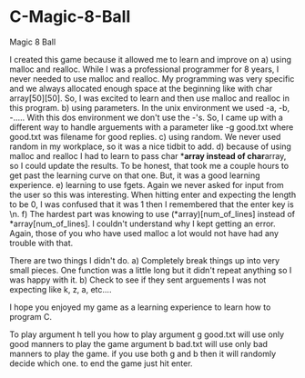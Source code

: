 # C-Magic-8-Ball
Magic 8 Ball

I created this game because it allowed me to learn and improve on 
a) using malloc and realloc.  While I was a professional programmer for 8 years, I never needed to use malloc and realloc.  My programming was very specific and 
we always allocated enough space at the beginning like with char array[50][50].  So, I was excited to learn and then use malloc and realloc in this program.
b) using parameters.  In the unix environment we used -a, -b, -.....  With this dos environment we don't use the -'s.  So, I came up with a different way to handle
arguements with a parameter like -g good.txt where good.txt was filename for good replies.
c) using random.  We never used random in my workplace, so it was a nice tidbit to add.
d) because of using malloc and realloc I had to learn to pass char ***array instead of char**array, so I could update the results.  To be honest, that took me a 
couple hours to get past the learning curve on that one.  But, it was a good learning experience.
e) learning to use fgets.  Again we never asked for input from the user so this was interesting.  When hitting enter and expecting the length to be 0, I was 
confused that it was 1 then I remembered that the enter key is \n.
f) The hardest part was knowing to use (*array)[num_of_lines] instead of *array[num_of_lines].  I couldn't understand why I kept getting an error.  Again, those of
you who have used malloc a lot would not have had any trouble with that.

There are two things I didn't do.
a) Completely break things up into very small pieces.  One function was a little long but it didn't repeat anything so I was happy with it.
b) Check to see if they sent arguements I was not expecting like k, z, a, etc....

I hope you enjoyed my game as a learning experience to learn how to program C.

To play
argument h tell you how to play
argument g good.txt will use only good manners to play the game
argument b bad.txt will use only bad manners to play the game.
if you use both g and b then it will randomly decide which one.
to end the game just hit enter.
